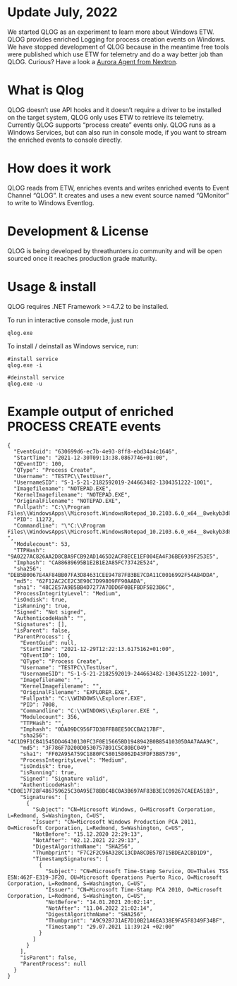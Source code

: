 # Update July, 2022
We started QLOG as an experiment to learn more about Windows ETW. QLOG provides enriched Logging for process creation events on Windows. We have stopped development of QLOG because in the meantime free tools were published which use ETW for telemetry and do a way better job than QLOG. Curious? Have a look a [Aurora Agent from Nextron](https://www.nextron-systems.com/aurora/).


# What is Qlog
QLOG doesn’t use API hooks and it doesn’t require a driver to be installed on the target system, QLOG only uses ETW to retrieve its telemetry. Currently QLOG supports “process create” events only. QLOG runs as a Windows Services, but can also run in console mode, if you want to stream the enriched events to console directly.

# How does it work
QLOG reads from ETW, enriches events and writes enriched events to Event Channel “QLOG”. 
It creates and uses a new event source named “QMonitor” to write to Windows Eventlog.

# Development & License
QLOG is being developed by threathunters.io community and will be open sourced once it reaches production grade maturity.

# Usage & install
QLOG requires .NET Framework >=4.7.2 to be installed.

To run in interactive console mode, just run
```
qlog.exe
```
To install / deinstall as Windows service, run:
```
#install service
qlog.exe -i 

#deinstall service
qlog.exe -u 
```
# Example output of enriched PROCESS CREATE events
```
{
  "EventGuid": "630699d6-ec7b-4e93-8ff8-ebd34a4c1646",
  "StartTime": "2021-12-30T09:13:38.0867746+01:00",
  "QEventID": 100,
  "QType": "Process Create",
  "Username": "TESTPC\\TestUser",
  "UsernameSID": "S-1-5-21-2182592019-244663482-1304351222-1001",
  "Imagefilename": "NOTEPAD.EXE",
  "KernelImagefilename": "NOTEPAD.EXE",
  "OriginalFilename": "NOTEPAD.EXE",
  "Fullpath": "C:\\Program Files\\WindowsApps\\Microsoft.WindowsNotepad_10.2103.6.0_x64__8wekyb3d8bbwe\\Notepad\\Notepad.exe",
  "PID": 11272,
  "Commandline": "\"C:\\Program Files\\WindowsApps\\Microsoft.WindowsNotepad_10.2103.6.0_x64__8wekyb3d8bbwe\\Notepad\\Notepad.exe\" ",
  "Modulecount": 53,
  "TTPHash": "9A0227AC826AA2D8CBA9FCB92AD1465D2ACF8ECE1EF004EA4F36BE6939F253E5",
  "Imphash": "CA88689695B1E2B1E2A85FC73742E524",
  "sha256": "DEB5B0067E4AF84BB07FA3D84631CEE94787FB3BE7CDA11C0016992F54AB4DDA",
  "md5": "62F12AC2CE2C3E90C7D99809FF90AADA",
  "sha1": "48C2E57A9B5BB4D7277A70DD6F0BEFBDF5B23B6C",
  "ProcessIntegrityLevel": "Medium",
  "isOndisk": true,
  "isRunning": true,
  "Signed": "Not signed",
  "AuthenticodeHash": "",
  "Signatures": [],
  "isParent": false,
  "ParentProcess": {
    "EventGuid": null,
    "StartTime": "2021-12-29T12:22:13.6175162+01:00",
    "QEventID": 100,
    "QType": "Process Create",
    "Username": "TESTPC\\TestUser",
    "UsernameSID": "S-1-5-21-2182592019-244663482-1304351222-1001",
    "Imagefilename": "",
    "KernelImagefilename": "",
    "OriginalFilename": "EXPLORER.EXE",
    "Fullpath": "C:\\WINDOWS\\Explorer.EXE",
    "PID": 7008,
    "Commandline": "C:\\WINDOWS\\Explorer.EXE ",
    "Modulecount": 356,
    "TTPHash": "",
    "Imphash": "0DA09DC956F7D38FFB8EE50CCBA217BF",
    "sha256": "4C1D9F1CB41545DD46430130FC3F0E15665BD1948942B0B85410305DAA7AAA9C",
    "md5": "3F786F7D200D0530757B91C5C80BC049",
    "sha1": "FF02A95A759C1880FC580158062D43FDF3B85739",
    "ProcessIntegrityLevel": "Medium",
    "isOndisk": true,
    "isRunning": true,
    "Signed": "Signature valid",
    "AuthenticodeHash": "CD0E17F28F486759625C30A95E78BBC4BC0A3B697AF83B3E1C09267CAEEA51B3",
    "Signatures": [
      {
        "Subject": "CN=Microsoft Windows, O=Microsoft Corporation, L=Redmond, S=Washington, C=US",
        "Issuer": "CN=Microsoft Windows Production PCA 2011, O=Microsoft Corporation, L=Redmond, S=Washington, C=US",
        "NotBefore": "15.12.2020 22:29:13",
        "NotAfter": "02.12.2021 22:29:13",
        "DigestAlgorithmName": "SHA256",
        "Thumbprint": "F7C2F2C96A328C13CDA8CDB57B715BDEA2CBD1D9",
        "TimestampSignatures": [
          {
            "Subject": "CN=Microsoft Time-Stamp Service, OU=Thales TSS ESN:462F-E319-3F20, OU=Microsoft Operations Puerto Rico, O=Microsoft Corporation, L=Redmond, S=Washington, C=US",
            "Issuer": "CN=Microsoft Time-Stamp PCA 2010, O=Microsoft Corporation, L=Redmond, S=Washington, C=US",
            "NotBefore": "14.01.2021 20:02:14",
            "NotAfter": "11.04.2022 21:02:14",
            "DigestAlgorithmName": "SHA256",
            "Thumbprint": "A9C92B731AE7D10B21A6EA338E9FA5F8349F34BF",
            "Timestamp": "29.07.2021 11:39:24 +02:00"
          }
        ]
      }
    ],
    "isParent": false,
    "ParentProcess": null
  }
}
```
